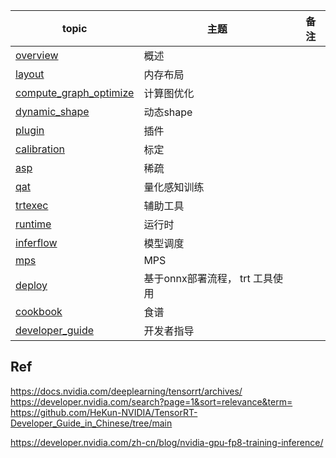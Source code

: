 
|**topic**                       | **主题**| **备注**   |      
|    ---                         | --- |     --- |          
|[overview](./overview.md)       |概述  |   |            
|[layout](./layout/readme.md)    |内存布局|      |            
|[compute_graph_optimize](./compute_graph_optimize/readme.md)    |计算图优化|   |             
|[dynamic_shape](./dynamic_shape/readme.md)  |动态shape |     |         
|[plugin](./plugin/readme.md)    |插件  |      |           
|[calibration](./calibration/readme.md)  |标定 |    |                
|[asp](./asp/readme.md)          |稀疏 |        |         
|[qat](./qat/readme.md)          |量化感知训练 |      |           
|[trtexec](./trtexec/readme.md)     |辅助工具 |     |           
|[runtime](./runtime/readme.md)     |运行时|        
|[inferflow](./inferflow/readme.md) |模型调度|      |         
|[mps](./device-benchmark-mps/readme.md)| MPS|  |    
|[deploy](./deploy/readme.md)       |基于onnx部署流程， trt 工具使用 | |   
|[cookbook](https://github.com/lix19937/trt-samples-for-hackathon-cn/blob/master/cookbook/) |食谱|      |         
|[developer_guide](./developer_guide/README.md)                  |开发者指导|      |           

    
## Ref    
https://docs.nvidia.com/deeplearning/tensorrt/archives/   
https://developer.nvidia.com/search?page=1&sort=relevance&term=   
https://github.com/HeKun-NVIDIA/TensorRT-Developer_Guide_in_Chinese/tree/main    

https://developer.nvidia.com/zh-cn/blog/nvidia-gpu-fp8-training-inference/
